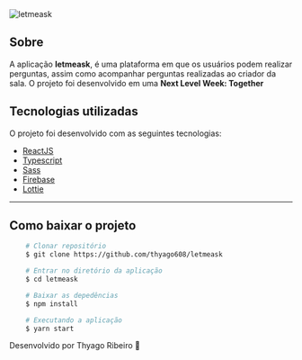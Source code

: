 <img src="src/assets/capa.png" alt="letmeask"/>

## Sobre

A aplicação **letmeask**, é uma plataforma em que os usuários podem realizar perguntas, assim como acompanhar perguntas realizadas ao criador da sala. O projeto foi desenvolvido em uma **Next Level Week: Together**


## Tecnologias utilizadas

O projeto foi desenvolvido com as seguintes tecnologias:

- [ReactJS](https://pt-br.reactjs.org/)
- [Typescript](https://www.typescriptlang.org/)
- [Sass](https://sass-lang.com/)
- [Firebase](https://firebase.google.com/)
- [Lottie](https://lottiefiles.com/)

---

## Como baixar o projeto

```bash
    # Clonar repositório
    $ git clone https://github.com/thyago608/letmeask

    # Entrar no diretório da aplicação
    $ cd letmeask

    # Baixar as depedências
    $ npm install

    # Executando a aplicação
    $ yarn start
```


Desenvolvido por Thyago Ribeiro 👋
